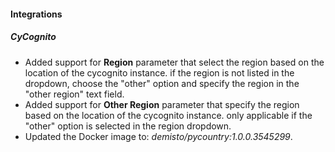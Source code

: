 
#### Integrations

##### CyCognito

- Added support for **Region** parameter that select the region based on the location of the cycognito instance. if the region is not listed in the dropdown, choose the "other" option and specify the region in the "other region" text field.
- Added support for **Other Region** parameter that specify the region based on the location of the cycognito instance. only applicable if the "other" option is selected in the region dropdown.
- Updated the Docker image to: *demisto/pycountry:1.0.0.3545299*.

